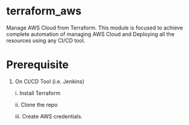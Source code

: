 # terraform_aws
Manage AWS Cloud from Terraform. This module is focused to achieve complete automation of managing AWS Cloud and Deploying all the resources using any CI/CD tool.

# Prerequisite
1. On CI/CD Tool (i.e. Jenkins)
  
     i. Install Terraform
  
    ii. Clone the repo
  
    iii. Create AWS credentials.
